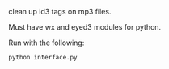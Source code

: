 clean up id3 tags on mp3 files.

Must have wx and eyed3 modules for python.

Run with the following:

    python interface.py
